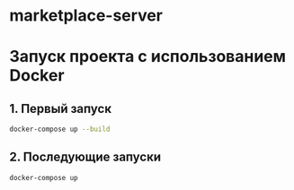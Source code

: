 # marketplace-server

# Запуск проекта с использованием Docker

## 1. Первый запуск

```bash
docker-compose up --build
```

## 2. Последующие запуски

```bash
docker-compose up
```